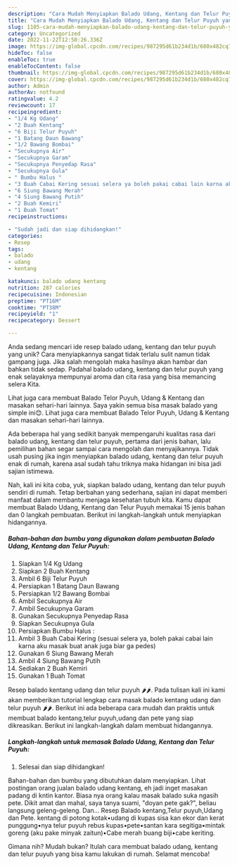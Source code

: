 ```yaml
---
description: "Cara Mudah Menyiapkan Balado Udang, Kentang dan Telur Puyuh yang Lezat"
title: "Cara Mudah Menyiapkan Balado Udang, Kentang dan Telur Puyuh yang Lezat"
slug: 1105-cara-mudah-menyiapkan-balado-udang-kentang-dan-telur-puyuh-yang-lezat
category: Uncategorized
date: 2022-11-22T12:50:26.336Z
image: https://img-global.cpcdn.com/recipes/987295d61b234d1b/680x482cq70/balado-udang-kentang-dan-telur-puyuh-foto-resep-utama.jpg
hideToc: false
enableToc: true
enableTocContent: false
thumbnail: https://img-global.cpcdn.com/recipes/987295d61b234d1b/680x482cq70/balado-udang-kentang-dan-telur-puyuh-foto-resep-utama.jpg
cover: https://img-global.cpcdn.com/recipes/987295d61b234d1b/680x482cq70/balado-udang-kentang-dan-telur-puyuh-foto-resep-utama.jpg
author: Admin
authorAv: notfound
ratingvalue: 4.2
reviewcount: 17
recipeingredient:
- "1/4 Kg Udang"
- "2 Buah Kentang"
- "6 Biji Telur Puyuh"
- "1 Batang Daun Bawang"
- "1/2 Bawang Bombai"
- "Secukupnya Air"
- "Secukupnya Garam"
- "Secukupnya Penyedap Rasa"
- "Secukupnya Gula"
- " Bumbu Halus "
- "3 Buah Cabai Kering sesuai selera ya boleh pakai cabai lain karna aku masak buat anak juga biar ga pedes"
- "6 Siung Bawang Merah"
- "4 Siung Bawang Putih"
- "2 Buah Kemiri"
- "1 Buah Tomat"
recipeinstructions:

- "Sudah jadi dan siap dihidangkan!"
categories:
- Resep
tags:
- balado
- udang
- kentang

katakunci: balado udang kentang 
nutrition: 287 calories
recipecuisine: Indonesian
preptime: "PT16M"
cooktime: "PT38M"
recipeyield: "1"
recipecategory: Dessert

---
```





Anda sedang mencari ide resep balado udang, kentang dan telur puyuh yang unik? Cara menyiapkannya sangat tidak terlalu sulit namun tidak gampang juga. Jika salah mengolah maka hasilnya akan hambar dan bahkan tidak sedap. Padahal balado udang, kentang dan telur puyuh yang enak selayaknya mempunyai aroma dan cita rasa yang bisa memancing selera Kita.





Lihat juga cara membuat Balado Telor Puyuh, Udang &amp; Kentang dan masakan sehari-hari lainnya. Saya yakin semua bisa masak balado yang simple ini😊. Lihat juga cara membuat Balado Telor Puyuh, Udang &amp; Kentang dan masakan sehari-hari lainnya.

Ada beberapa hal yang sedikit banyak mempengaruhi kualitas rasa dari balado udang, kentang dan telur puyuh, pertama dari jenis bahan, lalu pemilihan bahan segar sampai cara mengolah dan menyajikannya. Tidak usah pusing jika ingin menyiapkan balado udang, kentang dan telur puyuh enak di rumah, karena asal sudah tahu triknya maka hidangan ini bisa jadi sajian istimewa.






Nah, kali ini kita coba, yuk, siapkan balado udang, kentang dan telur puyuh sendiri di rumah. Tetap berbahan yang sederhana, sajian ini dapat memberi manfaat dalam membantu menjaga kesehatan tubuh kita. Kamu dapat membuat Balado Udang, Kentang dan Telur Puyuh memakai 15 jenis bahan dan 0 langkah pembuatan. Berikut ini langkah-langkah untuk menyiapkan hidangannya.

<!--inarticleads1-->

##### Bahan-bahan dan bumbu yang digunakan dalam pembuatan Balado Udang, Kentang dan Telur Puyuh:

1. Siapkan 1/4 Kg Udang
1. Siapkan 2 Buah Kentang
1. Ambil 6 Biji Telur Puyuh
1. Persiapkan 1 Batang Daun Bawang
1. Persiapkan 1/2 Bawang Bombai
1. Ambil Secukupnya Air
1. Ambil Secukupnya Garam
1. Gunakan Secukupnya Penyedap Rasa
1. Siapkan Secukupnya Gula
1. Persiapkan  Bumbu Halus :
1. Ambil 3 Buah Cabai Kering (sesuai selera ya, boleh pakai cabai lain karna aku masak buat anak juga biar ga pedes)
1. Gunakan 6 Siung Bawang Merah
1. Ambil 4 Siung Bawang Putih
1. Sediakan 2 Buah Kemiri
1. Gunakan 1 Buah Tomat


Resep balado kentang udang dan telur puyuh 🌶🌶. Pada tulisan kali ini kami akan memberikan tutorial lengkap cara masak balado kentang udang dan telur puyuh 🌶🌶. Berikut ini ada beberapa cara mudah dan praktis untuk membuat balado kentang,telur puyuh,udang dan pete yang siap dikreasikan. Berikut ini langkah-langkah dalam membuat hidangannya. 

<!--inarticleads2-->

##### Langkah-langkah untuk memasak Balado Udang, Kentang dan Telur Puyuh:


1. Selesai dan siap dihidangkan!

Bahan-bahan dan bumbu yang dibutuhkan dalam menyiapkan. Lihat postingan orang jualan balado udang kentang, eh jadi inget masakan padang di kntin kantor. Biasa nya orang kalau masak balado suka ngasih pete. Dikit amat dan mahal, saya tanya suami, &#34;doyan pete gak?&#34;, beliau langsung geleng-geleng. Dan… Resep Balado kentang,Telur puyuh,Udang dan Pete. kentang di potong kotak•udang di kupas sisa kan ekor dan kerat punggung•nya telur puyuh rebus kupas•pete•santan kara segitiga•mintak goreng (aku pake minyak zaitun)•Cabe merah buang biji•cabe keriting. 

Gimana nih? Mudah bukan? Itulah cara membuat balado udang, kentang dan telur puyuh yang bisa kamu lakukan di rumah. Selamat mencoba!
